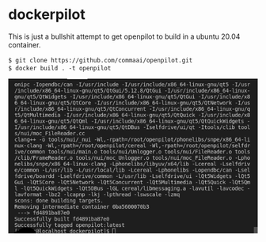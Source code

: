 # dockerpilot

This is just a bullshit attempt to get openpilot to build in a ubuntu 20.04 container.

```
$ git clone https://github.com/commaai/openpilot.git
$ docker build . -t openpilot
```

![works on my machine haha](./works-on-my-machine.png)
